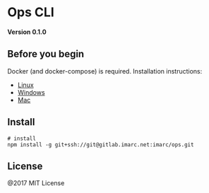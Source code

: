 # Ops CLI

**Version 0.1.0**

## Before you begin

Docker (and docker-compose) is required. Installation instructions:

- [Linux](https://docs.docker.com/engine/installation/linux/)
- [Windows](https://docs.docker.com/docker-for-windows/install/)
- [Mac](https://docs.docker.com/docker-for-mac/install/)

## Install

    # install
    npm install -g git+ssh://git@gitlab.imarc.net:imarc/ops.git

## License

@2017 MIT License
